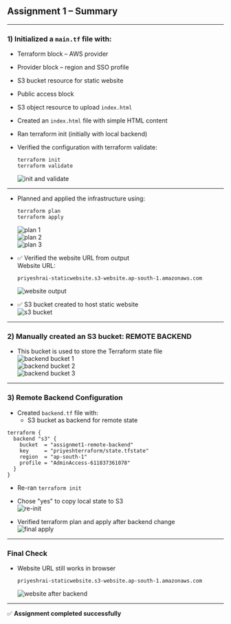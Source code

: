 ## Assignment 1 – Summary
---

### 1) Initialized a `main.tf` file with:

- Terraform block – AWS provider
- Provider block – region and SSO profile
- S3 bucket resource for static website
- Public access block
- S3 object resource to upload `index.html`

- Created an `index.html` file with simple HTML content

- Ran terraform init (initially with local backend)

- Verified the configuration with terraform validate:
  ```
  terraform init  
  terraform validate
  ```
  ![init and validate](./ass1images/screenshot_2025_06_14_135243.png)

---

- Planned and applied the infrastructure using:
  ```
  terraform plan  
  terraform apply
  ```
  ![plan 1](./ass1images/screenshot_2025_06_14_135306.png)  
  ![plan 2](./ass1images/screenshot_2025_06_14_135345.png)  
  ![plan 3](./ass1images/screenshot_2025_06_14_135403.png)

- ✅ Verified the website URL from output  
  Website URL:  
  ```
  priyeshrai-staticwebsite.s3-website.ap-south-1.amazonaws.com
  ```
  ![website output](./ass1images/screenshot_2025_06_14_135118.png)

- ✅ S3 bucket created to host static website  
  ![s3 bucket](./ass1images/screenshot_2025_06_14_135635.png)

---

### 2) Manually created an S3 bucket: **REMOTE BACKEND**

- This bucket is used to store the Terraform state file  
  ![backend bucket 1](./ass1images/screenshot_2025_06_14_142745.png)  
  ![backend bucket 2](./ass1images/screenshot_2025_06_14_142709.png)  
  ![backend bucket 3](./ass1images/screenshot_2025_06_14_142720.png)

---

### 3) Remote Backend Configuration

- Created `backend.tf` file with:  
  - S3 bucket as backend for remote state

```hcl
terraform {
  backend "s3" {
    bucket  = "assignmet1-remote-backend"  
    key     = "priyeshterraform/state.tfstate"
    region  = "ap-south-1"
    profile = "AdminAccess-611837361078"
  }
}
```

- Re-ran `terraform init`

- Chose "yes" to copy local state to S3  
  ![re-init](./ass1images/screenshot_2025_06_14_142915.png)

- Verified terraform plan and apply after backend change  
  ![final apply](./ass1images/screenshot_2025_06_14_142935.png)

---

### Final Check

- Website URL still works in browser  
  ```
  priyeshrai-staticwebsite.s3-website.ap-south-1.amazonaws.com
  ```
  ![website after backend](./ass1images/screenshot_2025_06_14_142637.png)

---

✅ **Assignment completed successfully**
